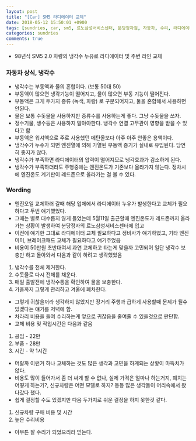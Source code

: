 ```yaml
---
layout: post
title: "[Car] SM5 라디에이터 교체"
date: 2018-05-12 15:50:01 +0900
tags: [sundries, car, sm5, 르노삼성서비스센터, 분당정자점, 자동차, 수리, 라디에이터, 냉각장치, 98년식, 냉각수 누유, 자동차 상식]
categories: sundries
comments: true
---
```

* 98년식 SM5 2.0 차량의 냉각수 누유로 라디에이터 및 주변 라인 교체

### 자동차 상식, 냉각수
* 냉각수는 부동액과 물의 혼합이다. (보통 50대 50)
* 부동액이 많으면 냉각기능이 떨어지고, 물이 많으면 부동 기능이 떨어진다.
* 부동액은 크게 두가지 종류 (녹색, 파랑) 로 구분되어지고, 둘을 혼합해서 사용하면 안된다.
* 물은 보통 수돗물을 사용하지만 증류수를 사용하는게 좋다. 그냥 수돗물을 쓰자.
* 정수기물, 생수등은 사용하지 말아야한다. 냉각수 연결 고무관이 영향을 받을 수 있다고 함
* 부동액은 워셔액으로 주로 사용했던 메탄올보다 아주 아주 안좋은 용액이다.
* 냉각수가 누수가 되면 엔진열에 의해 가열된 부동액 증기가 실내로 유입된다. 당연히 좋지가 않다.
* 냉각수가 부족하면 라디에이터의 압력이 떨어지므로 냉각효과가 감소하게 된다.
* 냉각수가 부족하더라도 주행중에는 엔진온도가 기존보다 올라가지 않는다. 정차시에 엔진온도 계기판이 레드존으로 올라가는 걸 볼 수 있다.

### Wording
* 엔진오일 교체하러 갈때 해당 업체에서 라디에이터 누유가 발생한다고 교체가 필요하다고 두번 얘기했었다.
* 그때는 별로 대수롭지 않게 들었는데 5월11일 출근할때 엔진온도가 레드존까지 올라가는 상황이 발생하여 분당정자의 르노삼성서비스센터에 입고
* 이전에 얘기한 그대로 라디에이터 교체 필요하다고 정비사가 얘기하였고, 기타 엔진 미미, 브레이크패드 교체가 필요하다고 얘기주었음
* 비용이 50만원 초반대여서 과연 교체하고 타는게 맞을까 고민되어 일단 냉각수 보충만 하고 돌아와서 다음과 같이 하려고 생각했었음
1. 냉각수를 전체 제거한다.  
2. 수돗물로 다시 전체를 채운다.  
3. 매일 출발전에 냉각수통을 확인하여 물을 보충한다.  
4. 가을까지 그렇게 관리하고 겨울에 폐차한다.  
* 그렇게 귀찮을꺼라 생각하지 않았지만 장거리 주행과 급하게 사용할때 문제가 될수 있겠다는 얘기를 저녁에 함.
* 차라리 비용을 들여 수리하는게 앞으로 귀찮음을 줄여줄 수 있을것으로 판단함.
* 교체 비용 및 작업시간은 다음과 같음
1. 공임 - 22만  
2. 부품 - 28만  
3. 시간 - 약 1시간
* 머랄까 이런거 하나 교체하는 것도 많은 생각과 고민을 하게되는 상황이 마뜩치가 않다.
* 비용도 많이 들어가서 좀 더 싸게 할 수 없나, 실제 가격은 얼마나 하는거지, 폐치는 어떻게 하는가?, 신규차량은 어떤 모델로 하지? 등등 많은 생각들이 머리속에서 왔다갔다 했다.
* 쉽게 결정할 수도 있겠지만 다음 두가지로 쉬운 결정을 하지 못한것 같다.
1. 신규차량 구매 비용 및 시간  
2. 높은 수리비용
* 아무튼 잘 수리가 되었으리라 믿는다.
